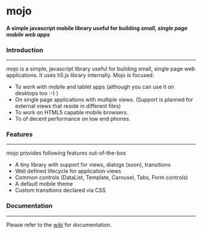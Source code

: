 # mojo
#### A simple javascript mobile library useful for building *small, single page mobile web apps*



### Introduction
-----
mojo is a simple, javascript library useful for building small, single page web applications. It uses h5.js
library internally. Mojo is focused:

- To work with mobile and tablet apps (although you can use it on desktops too :-) )
- On single page applications with multiple views. (Support is planned for external views that reside in different files)
- To work on HTML5 capable mobile browsers.
- To of decent performance on low end phones.



### Features
-----
mojo provides following features out-of-the-box

- A tiny library with support for views, dialogs (soon), transitions
- Well defined lifecycle for application views
- Common controls (DataList, Template, Carousel, Tabs, Form controls)
- A default mobile theme
- Custom transitions declared via CSS
 

### Documentation
-----
Please refer to the [wiki](mojo/wiki) for documentation.
